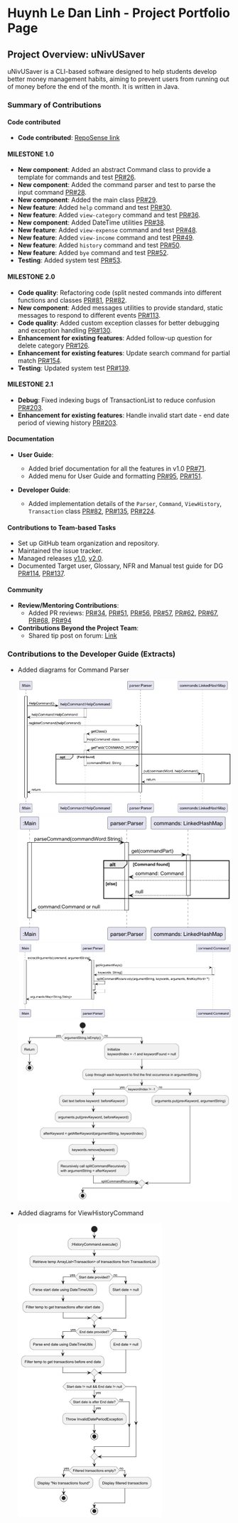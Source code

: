 # Huynh Le Dan Linh - Project Portfolio Page

## Project Overview: uNivUSaver

uNivUSaver is a CLI-based software designed to help students develop better money management habits, aiming to prevent users from running out of money before the end of the month. It is written in Java.

### Summary of Contributions

#### Code contributed
* **Code contributed**: [RepoSense link](https://nus-cs2113-ay2425s1.github.io/tp-dashboard/?search=DanLinhHuynh&sort=groupTitle&sortWithin=title&timeframe=commit&mergegroup=&groupSelect=groupByRepos&breakdown=true&checkedFileTypes=docs~functional-code~test-code~other&since=2024-09-20)

#### MILESTONE 1.0
* **New component**: Added an abstract Command class to provide a template for commands and test [PR#26](https://github.com/AY2425S1-CS2113-W10-4/tp/pull/26).
* **New component**: Added the command parser and test to parse the input command [PR#28](https://github.com/AY2425S1-CS2113-W10-4/tp/pull/28).
* **New component**: Added the main class [PR#29](https://github.com/AY2425S1-CS2113-W10-4/tp/pull/29).
* **New feature**: Added `help` command and test [PR#30](https://github.com/AY2425S1-CS2113-W10-4/tp/pull/30).
* **New feature**: Added `view-category` command and test [PR#36](https://github.com/AY2425S1-CS2113-W10-4/tp/pull/36).
* **New component**: Added DateTime utilities [PR#38](https://github.com/AY2425S1-CS2113-W10-4/tp/pull/38).
* **New feature**: Added `view-expense` command and test [PR#48](https://github.com/AY2425S1-CS2113-W10-4/tp/pull/48).
* **New feature**: Added `view-income` command and test [PR#49](https://github.com/AY2425S1-CS2113-W10-4/tp/pull/49).
* **New feature**: Added `history` command and test [PR#50](https://github.com/AY2425S1-CS2113-W10-4/tp/pull/50).
* **New feature**: Added `bye` command and test [PR#52](https://github.com/AY2425S1-CS2113-W10-4/tp/pull/52).
* **Testing**:  Added system test [PR#53](https://github.com/AY2425S1-CS2113-W10-4/tp/pull/53).

#### MILESTONE 2.0  
* **Code quality**: Refactoring code (split nested commands into different functions and classes [PR#81](https://github.com/AY2425S1-CS2113-W10-4/tp/pull/81), [PR#82](https://github.com/AY2425S1-CS2113-W10-4/tp/pull/82).
* **New component**: Added messages utilities to provide standard, static messages to respond to different events [PR#113](https://github.com/AY2425S1-CS2113-W10-4/tp/pull/113).
* **Code quality**: Added custom exception classes for better debugging and exception handling [PR#130](https://github.com/AY2425S1-CS2113-W10-4/tp/pull/130).
* **Enhancement for existing features**: Added follow-up question for delete category [PR#126](https://github.com/AY2425S1-CS2113-W10-4/tp/pull/126).
* **Enhancement for existing features**: Update search command for partial match [PR#154](https://github.com/AY2425S1-CS2113-W10-4/tp/pull/154).
* **Testing**:  Updated system test [PR#139](https://github.com/AY2425S1-CS2113-W10-4/tp/pull/139).

#### MILESTONE 2.1
* **Debug**: Fixed indexing bugs of TransactionList to reduce confusion [PR#203](https://github.com/AY2425S1-CS2113-W10-4/tp/pull/203).
* **Enhancement for existing features**: Handle invalid start date - end date period of viewing history [PR#203](https://github.com/AY2425S1-CS2113-W10-4/tp/pull/203).  
  
#### Documentation
* **User Guide**:
  * Added brief documentation for all the features in v1.0 [PR#71](https://github.com/AY2425S1-CS2113-W10-4/tp/pull/71).
  * Added menu for User Guide and formatting [PR#95](https://github.com/AY2425S1-CS2113-W10-4/tp/pull/95), [PR#151](https://github.com/AY2425S1-CS2113-W10-4/tp/pull/151).
 
* **Developer Guide**:
  * Added implementation details of the `Parser`, `Command`,  `ViewHistory`, `Transaction` class [PR#82](https://github.com/AY2425S1-CS2113-W10-4/tp/pull/82), [PR#135](https://github.com/AY2425S1-CS2113-W10-4/tp/pull/135), [PR#224](https://github.com/AY2425S1-CS2113-W10-4/tp/pull/224).

#### Contributions to Team-based Tasks
* Set up GitHub team organization and repository.
* Maintained the issue tracker.
* Managed releases [v1.0](https://github.com/AY2425S1-CS2113-W10-4/tp/releases/tag/v1.0), [v2.0](https://github.com/AY2425S1-CS2113-W10-4/tp/releases/tag/v2.0).
* Documented Target user, Glossary, NFR and Manual test guide for DG [PR#114](https://github.com/AY2425S1-CS2113-W10-4/tp/pull/114), [PR#137](https://github.com/AY2425S1-CS2113-W10-4/tp/pull/137).

#### Community
* **Review/Mentoring Contributions**:
  * Added PR reviews: [PR#34](https://github.com/AY2425S1-CS2113-W10-4/tp/pull/34), [PR#51](https://github.com/AY2425S1-CS2113-W10-4/tp/pull/51), [PR#56](https://github.com/AY2425S1-CS2113-W10-4/tp/pull/56), [PR#57](https://github.com/AY2425S1-CS2113-W10-4/tp/pull/57), [PR#62](https://github.com/AY2425S1-CS2113-W10-4/tp/pull/62), [PR#67](https://github.com/AY2425S1-CS2113-W10-4/tp/pull/67), [PR#68](https://github.com/AY2425S1-CS2113-W10-4/tp/pull/34), [PR#94](https://github.com/AY2425S1-CS2113-W10-4/tp/pull/94)
* **Contributions Beyond the Project Team**:
  * Shared tip post on forum: [Link](https://github.com/nus-cs2113-AY2425S1/forum/issues/4)

### Contributions to the Developer Guide (Extracts)
* Added diagrams for Command Parser

    ![register_command](../diagrams/parser/register-command-sequence.png)
    ![parse_command](../diagrams/parser/parse-command-sequence.png)
    ![extract_arguments](../diagrams/parser/extract-arguments-sequence.png)
    ![getArguments](../diagrams/parser/parse-arguments-activity.png)

* Added diagrams for ViewHistoryCommand

    ![execute](../diagrams/ViewHistoryDiagram/viewhistory-flow-diagram.png)
